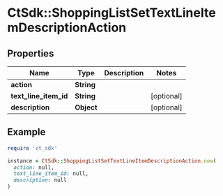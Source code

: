 # CtSdk::ShoppingListSetTextLineItemDescriptionAction

## Properties

| Name | Type | Description | Notes |
| ---- | ---- | ----------- | ----- |
| **action** | **String** |  |  |
| **text_line_item_id** | **String** |  | [optional] |
| **description** | **Object** |  | [optional] |

## Example

```ruby
require 'ct_sdk'

instance = CtSdk::ShoppingListSetTextLineItemDescriptionAction.new(
  action: null,
  text_line_item_id: null,
  description: null
)
```

